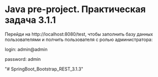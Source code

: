 Java pre-project. Практическая задача 3.1.1
=
Перейди на http://localhost:8080/test, чтобы заполнить базу данных пользователями и полчить пользователя с ролью администратора:


login:      admin@admin

password:   admin






"# SpringBoot_Bootstrap_REST_3.1.3" 
